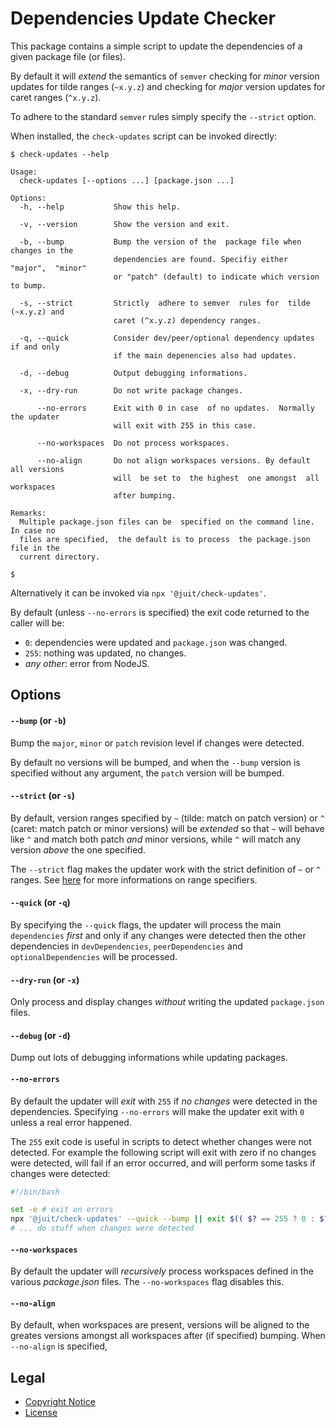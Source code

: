 Dependencies Update Checker
===========================

This package contains a simple script to update the dependencies of a given
package file (or files).

By default it will _extend_ the semantics of `semver` checking for _minor_
version updates for tilde ranges (`~x.y.z`) and checking for _major_ version
updates for caret ranges (`^x.y.z`).

To adhere to the standard `semver` rules simply specify the `--strict` option.

When installed, the `check-updates` script can be invoked directly:

```console
$ check-updates --help

Usage:
  check-updates [--options ...] [package.json ...]

Options:
  -h, --help           Show this help.

  -v, --version        Show the version and exit.

  -b, --bump           Bump the version of the  package file when changes in the
                       dependencies are found. Specifiy either "major",  "minor"
                       or "patch" (default) to indicate which version to bump.

  -s, --strict         Strictly  adhere to semver  rules for  tilde (~x.y.z) and
                       caret (^x.y.z) dependency ranges.

  -q, --quick          Consider dev/peer/optional dependency updates if and only
                       if the main depenencies also had updates.

  -d, --debug          Output debugging informations.

  -x, --dry-run        Do not write package changes.

      --no-errors      Exit with 0 in case  of no updates.  Normally the updater
                       will exit with 255 in this case.

      --no-workspaces  Do not process workspaces.

      --no-align       Do not align workspaces versions. By default all versions
                       will  be set to  the highest  one amongst  all workspaces
                       after bumping.

Remarks:
  Multiple package.json files can be  specified on the command line.  In case no
  files are specified,  the default is to process  the package.json  file in the
  current directory.

$
```

Alternatively it can be invoked via `npx '@juit/check-updates'`.

By default (unless `--no-errors` is specified) the exit code returned to the
caller will be:

* `0`: dependencies were updated and `package.json` was changed.
* `255`: nothing was updated, no changes.
* _any other_: error from NodeJS.


Options
-------

#### `--bump` (or `-b`)

Bump the `major`, `minor` or `patch` revision level if changes were detected.

By default no versions will be bumped, and when the `--bump` version is
specified without any argument, the `patch` version will be bumped.

#### `--strict` (or `-s`)

By default, version ranges specified by `~` (tilde: match on patch version) or
`^` (caret: match patch or minor versions) will be _extended_ so that `~` will
behave like `^` and match both patch _and_ minor versions, while `^` will match
any version _above_ the one specified.

The `--strict` flag makes the updater work with the strict definition of `~` or
`^` ranges. See [here](https://nodesource.com/blog/semver-tilde-and-caret/) for
more informations on range specifiers.

#### `--quick` (or `-q`)

By specifying the `--quick` flags, the updater will process the main
`dependencies` _first_ and only if any changes were detected then the other
dependencies in `devDependencies`, `peerDependencies` and `optionalDependencies`
will be processed.

#### `--dry-run` (or `-x`)

Only process and display changes _without_ writing the updated `package.json`
files.

#### `--debug` (or `-d`)

Dump out lots of debugging informations while updating packages.

#### `--no-errors`

By default the updater will _exit_ with `255` if _no changes_ were detected in
the dependencies. Specifying `--no-errors` will make the updater exit with `0`
unless a real error happened.

The `255` exit code is useful in scripts to detect whether changes were not
detected. For example the following script will exit with zero if no changes
were detected, will fail if an error occurred, and will perform some tasks if
changes were detected:

```bash
#!/bin/bash

set -e # exit on errors
npx '@juit/check-updates' --quick --bump || exit $(( $? == 255 ? 0 : $? ))
# ... do stuff when changes were detected
```

#### `--no-workspaces`

By default the updater will _recursively_ process workspaces defined in the
various _package.json_ files. The `--no-workspaces` flag disables this.

#### `--no-align`

By default, when workspaces are present, versions will be aligned to the
greates versions amongst all workspaces after (if specified) bumping. When
`--no-align` is specified,



Legal
-----

* [Copyright Notice](NOTICE.md)
* [License](LICENSE.md)
